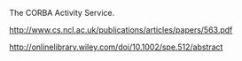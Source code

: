 The CORBA Activity Service.

http://www.cs.ncl.ac.uk/publications/articles/papers/563.pdf

http://onlinelibrary.wiley.com/doi/10.1002/spe.512/abstract
